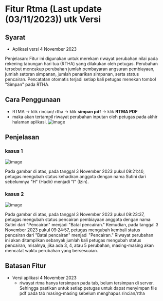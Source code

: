 # Fitur Rtma (Last update (03/11/2023)) utk Versi 
## Syarat
- Aplikasi versi 4 November 2023

Penjelasan: Fitur ini digunakan untuk merekam riwayat perubahan nilai pada rekening tabungan hari tua (RTHA) yang dilakukan oleh petugas. Perubahan tersebut mencakup perubahan jumlah pembayaran angsuran pembiayaan, jumlah setoran simpanan, jumlah penarikan simpanan, serta status pencairan. Pencatatan otomatis terjadi setiap kali petugas menekan tombol "Simpan" pada RTHA.

## Cara Penggunaan
- RTMA -> klik rincian/ rtha -> klik **simpan pdf** -> klik **RTMA PDF**
- maka akan tertampil riwayat perubahan inputan oleh petugas pada akhir halaman aplikasi, 
![image](https://github.com/normanfd/panduan_rtma_mobile/assets/37357830/655101f4-0402-4b8a-96f9-a8057548d03e)

## Penjelasan
### kasus 1
![image](https://github.com/normanfd/panduan_rtma_mobile/assets/37357830/73a16032-5857-4de3-8322-a5e93ee20d93)

Pada gambar di atas, pada tanggal 3 November 2023 pukul 09:21:40, petugas mengubah status kehadiran anggota dengan nama Sutini dari sebelumnya "H" (Hadir) menjadi "I" (Izin).

### kasus 2
![image](https://github.com/normanfd/panduan_rtma_mobile/assets/37357830/d8e45646-ea16-4f27-a4cf-2f8058516d19)

Pada gambar di atas, pada tanggal 3 November 2023 pukul 09:23:37, petugas mengubah status pencairan pembiayaan anggota dengan nama Sutini dari "Pencairan" menjadi "Batal pencairan." Kemudian, pada tanggal 3 November 2023 pukul 09:24:57, petugas mengubah kembali status pencairan dari "Batal pencairan" menjadi "Pencairan." Riwayat perubahan ini akan ditampilkan sebanyak jumlah kali petugas mengubah status pencairan, misalnya, jika ada 3, 4, atau 5 perubahan, masing-masing akan mencatat waktu perubahan yang bersesuaian.

## Batasan Fitur
- Versi aplikasi 4 November 2023
  - riwayat rtma hanya tersimpan pada tab, belum tersimpan di server. Sehingga pastikan untuk setiap petugas untuk dapat menyimpan file pdf pada tab masing-masing sebelum menghapus rincian/rtha
